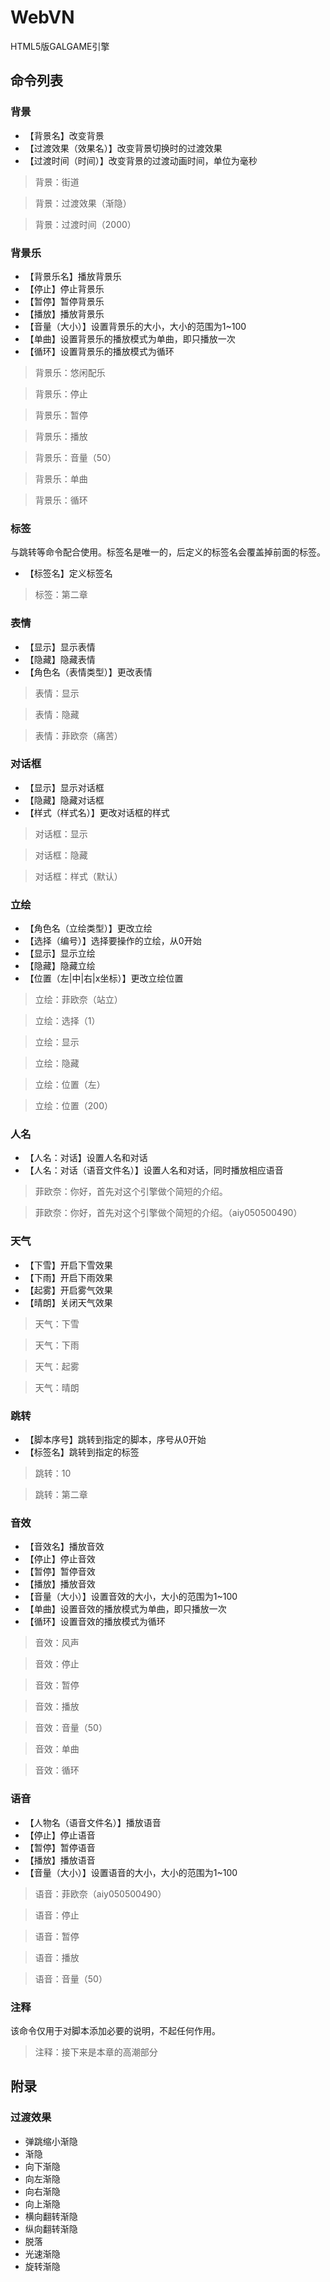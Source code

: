 WebVN
=====

HTML5版GALGAME引擎

## 命令列表

### 背景

- 【背景名】改变背景
- 【过渡效果（效果名）】改变背景切换时的过渡效果
- 【过渡时间（时间）】改变背景的过渡动画时间，单位为毫秒

> 背景：街道

> 背景：过渡效果（渐隐）

> 背景：过渡时间（2000）

### 背景乐

- 【背景乐名】播放背景乐
- 【停止】停止背景乐
- 【暂停】暂停背景乐
- 【播放】播放背景乐
- 【音量（大小）】设置背景乐的大小，大小的范围为1~100
- 【单曲】设置背景乐的播放模式为单曲，即只播放一次
- 【循环】设置背景乐的播放模式为循环

> 背景乐：悠闲配乐

> 背景乐：停止

> 背景乐：暂停

> 背景乐：播放

> 背景乐：音量（50）

> 背景乐：单曲

> 背景乐：循环

### 标签

与跳转等命令配合使用。标签名是唯一的，后定义的标签名会覆盖掉前面的标签。

- 【标签名】定义标签名

> 标签：第二章

### 表情

- 【显示】显示表情
- 【隐藏】隐藏表情
- 【角色名（表情类型）】更改表情

> 表情：显示

> 表情：隐藏

> 表情：菲欧奈（痛苦）

### 对话框

- 【显示】显示对话框
- 【隐藏】隐藏对话框
- 【样式（样式名）】更改对话框的样式

> 对话框：显示

> 对话框：隐藏

> 对话框：样式（默认）

### 立绘

- 【角色名（立绘类型）】更改立绘
- 【选择（编号）】选择要操作的立绘，从0开始
- 【显示】显示立绘
- 【隐藏】隐藏立绘
- 【位置（左|中|右|x坐标）】更改立绘位置

> 立绘：菲欧奈（站立）

> 立绘：选择（1）

> 立绘：显示

> 立绘：隐藏

> 立绘：位置（左）

> 立绘：位置（200）

### 人名

- 【人名：对话】设置人名和对话
- 【人名：对话（语音文件名）】设置人名和对话，同时播放相应语音

> 菲欧奈：你好，首先对这个引擎做个简短的介绍。

> 菲欧奈：你好，首先对这个引擎做个简短的介绍。（aiy050500490）

### 天气

- 【下雪】开启下雪效果
- 【下雨】开启下雨效果
- 【起雾】开启雾气效果
- 【晴朗】关闭天气效果

> 天气：下雪

> 天气：下雨

> 天气：起雾

> 天气：晴朗

### 跳转

- 【脚本序号】跳转到指定的脚本，序号从0开始
- 【标签名】跳转到指定的标签

> 跳转：10

> 跳转：第二章

### 音效

- 【音效名】播放音效
- 【停止】停止音效
- 【暂停】暂停音效
- 【播放】播放音效
- 【音量（大小）】设置音效的大小，大小的范围为1~100
- 【单曲】设置音效的播放模式为单曲，即只播放一次
- 【循环】设置音效的播放模式为循环

> 音效：风声

> 音效：停止

> 音效：暂停

> 音效：播放

> 音效：音量（50）

> 音效：单曲

> 音效：循环

### 语音

- 【人物名（语音文件名）】播放语音
- 【停止】停止语音
- 【暂停】暂停语音
- 【播放】播放语音
- 【音量（大小）】设置语音的大小，大小的范围为1~100

> 语音：菲欧奈（aiy050500490）

> 语音：停止

> 语音：暂停

> 语音：播放

> 语音：音量（50）

### 注释

该命令仅用于对脚本添加必要的说明，不起任何作用。

> 注释：接下来是本章的高潮部分

## 附录

### 过渡效果

- 弹跳缩小渐隐
- 渐隐
- 向下渐隐
- 向左渐隐
- 向右渐隐
- 向上渐隐
- 横向翻转渐隐
- 纵向翻转渐隐
- 脱落
- 光速渐隐
- 旋转渐隐